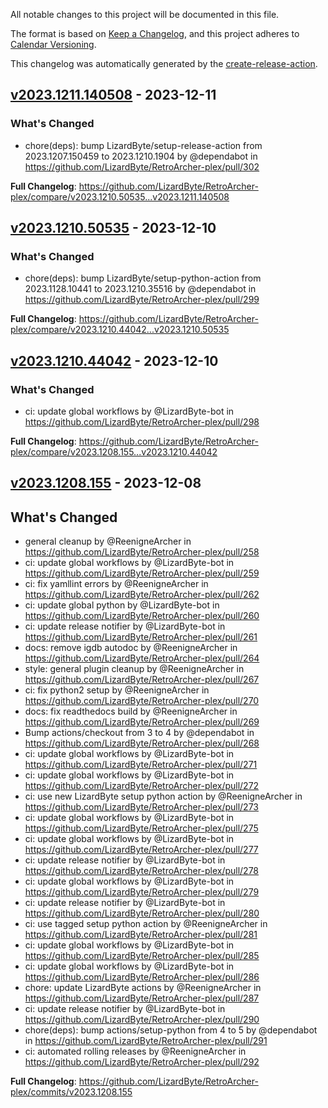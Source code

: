 <!-- # Changelog -->

All notable changes to this project will be documented in this file.

The format is based on [Keep a Changelog](https://keepachangelog.com/en/1.0.0/),
and this project adheres to [Calendar Versioning](https://calver.org/).

This changelog was automatically generated by the
[create-release-action](https://github.com/LizardByte/create-release-action).

## [v2023.1211.140508] - 2023-12-11

### What's Changed
* chore(deps): bump LizardByte/setup-release-action from 2023.1207.150459 to 2023.1210.1904 by @dependabot in https://github.com/LizardByte/RetroArcher-plex/pull/302


**Full Changelog**: https://github.com/LizardByte/RetroArcher-plex/compare/v2023.1210.50535...v2023.1211.140508

## [v2023.1210.50535] - 2023-12-10

### What's Changed
* chore(deps): bump LizardByte/setup-python-action from 2023.1128.10441 to 2023.1210.35516 by @dependabot in https://github.com/LizardByte/RetroArcher-plex/pull/299


**Full Changelog**: https://github.com/LizardByte/RetroArcher-plex/compare/v2023.1210.44042...v2023.1210.50535

## [v2023.1210.44042] - 2023-12-10

### What's Changed
* ci: update global workflows by @LizardByte-bot in https://github.com/LizardByte/RetroArcher-plex/pull/298


**Full Changelog**: https://github.com/LizardByte/RetroArcher-plex/compare/v2023.1208.155...v2023.1210.44042

## [v2023.1208.155] - 2023-12-08

## What's Changed
* general cleanup by @ReenigneArcher in https://github.com/LizardByte/RetroArcher-plex/pull/258
* ci: update global workflows by @LizardByte-bot in https://github.com/LizardByte/RetroArcher-plex/pull/259
* ci: fix yamllint errors by @ReenigneArcher in https://github.com/LizardByte/RetroArcher-plex/pull/262
* ci: update global python by @LizardByte-bot in https://github.com/LizardByte/RetroArcher-plex/pull/260
* ci: update release notifier by @LizardByte-bot in https://github.com/LizardByte/RetroArcher-plex/pull/261
* docs: remove igdb autodoc by @ReenigneArcher in https://github.com/LizardByte/RetroArcher-plex/pull/264
* style: general plugin cleanup by @ReenigneArcher in https://github.com/LizardByte/RetroArcher-plex/pull/267
* ci: fix python2 setup by @ReenigneArcher in https://github.com/LizardByte/RetroArcher-plex/pull/270
* docs: fix readthedocs build by @ReenigneArcher in https://github.com/LizardByte/RetroArcher-plex/pull/269
* Bump actions/checkout from 3 to 4 by @dependabot in https://github.com/LizardByte/RetroArcher-plex/pull/268
* ci: update global workflows by @LizardByte-bot in https://github.com/LizardByte/RetroArcher-plex/pull/271
* ci: update global workflows by @LizardByte-bot in https://github.com/LizardByte/RetroArcher-plex/pull/272
* ci: use new LizardByte setup python action by @ReenigneArcher in https://github.com/LizardByte/RetroArcher-plex/pull/273
* ci: update global workflows by @LizardByte-bot in https://github.com/LizardByte/RetroArcher-plex/pull/275
* ci: update global workflows by @LizardByte-bot in https://github.com/LizardByte/RetroArcher-plex/pull/277
* ci: update release notifier by @LizardByte-bot in https://github.com/LizardByte/RetroArcher-plex/pull/278
* ci: update global workflows by @LizardByte-bot in https://github.com/LizardByte/RetroArcher-plex/pull/279
* ci: update release notifier by @LizardByte-bot in https://github.com/LizardByte/RetroArcher-plex/pull/280
* ci: use tagged setup python action by @ReenigneArcher in https://github.com/LizardByte/RetroArcher-plex/pull/281
* ci: update global workflows by @LizardByte-bot in https://github.com/LizardByte/RetroArcher-plex/pull/285
* ci: update global workflows by @LizardByte-bot in https://github.com/LizardByte/RetroArcher-plex/pull/286
* chore: update LizardByte actions by @ReenigneArcher in https://github.com/LizardByte/RetroArcher-plex/pull/287
* ci: update release notifier by @LizardByte-bot in https://github.com/LizardByte/RetroArcher-plex/pull/290
* chore(deps): bump actions/setup-python from 4 to 5 by @dependabot in https://github.com/LizardByte/RetroArcher-plex/pull/291
* ci: automated rolling releases by @ReenigneArcher in https://github.com/LizardByte/RetroArcher-plex/pull/292


**Full Changelog**: https://github.com/LizardByte/RetroArcher-plex/commits/v2023.1208.155

[v2023.1211.140508]: https://github.com/LizardByte/RetroArcher-plex/releases/tag/v2023.1211.140508
[v2023.1210.50535]: https://github.com/LizardByte/RetroArcher-plex/releases/tag/v2023.1210.50535
[v2023.1210.44042]: https://github.com/LizardByte/RetroArcher-plex/releases/tag/v2023.1210.44042
[v2023.1208.155]: https://github.com/LizardByte/RetroArcher-plex/releases/tag/v2023.1208.155
